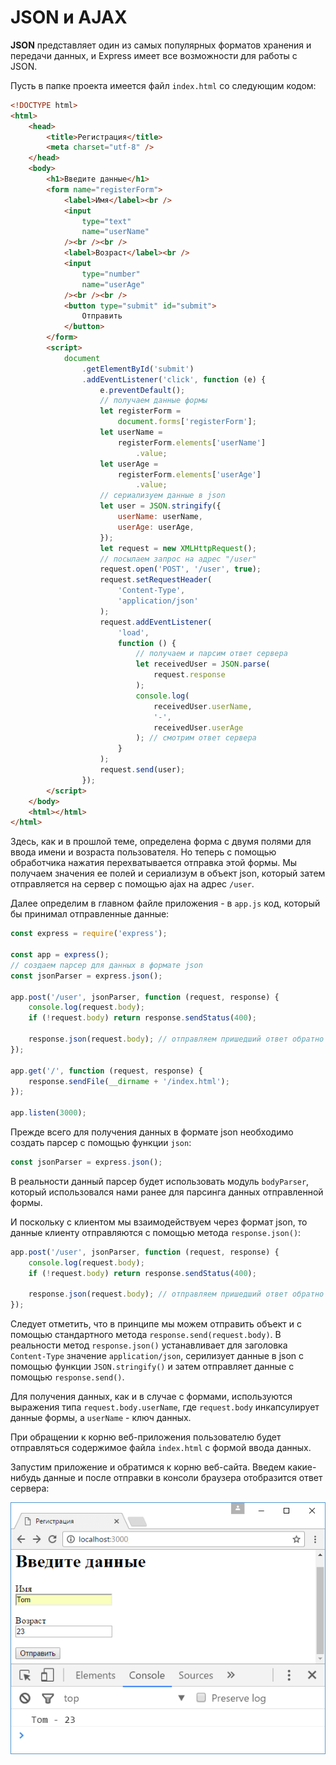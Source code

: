 # JSON и AJAX

**JSON** представляет один из самых популярных форматов хранения и передачи данных, и Express имеет все возможности для работы с JSON.

Пусть в папке проекта имеется файл `index.html` со следующим кодом:

```html
<!DOCTYPE html>
<html>
    <head>
        <title>Регистрация</title>
        <meta charset="utf-8" />
    </head>
    <body>
        <h1>Введите данные</h1>
        <form name="registerForm">
            <label>Имя</label><br />
            <input
                type="text"
                name="userName"
            /><br /><br />
            <label>Возраст</label><br />
            <input
                type="number"
                name="userAge"
            /><br /><br />
            <button type="submit" id="submit">
                Отправить
            </button>
        </form>
        <script>
            document
                .getElementById('submit')
                .addEventListener('click', function (e) {
                    e.preventDefault();
                    // получаем данные формы
                    let registerForm =
                        document.forms['registerForm'];
                    let userName =
                        registerForm.elements['userName']
                            .value;
                    let userAge =
                        registerForm.elements['userAge']
                            .value;
                    // сериализуем данные в json
                    let user = JSON.stringify({
                        userName: userName,
                        userAge: userAge,
                    });
                    let request = new XMLHttpRequest();
                    // посылаем запрос на адрес "/user"
                    request.open('POST', '/user', true);
                    request.setRequestHeader(
                        'Content-Type',
                        'application/json'
                    );
                    request.addEventListener(
                        'load',
                        function () {
                            // получаем и парсим ответ сервера
                            let receivedUser = JSON.parse(
                                request.response
                            );
                            console.log(
                                receivedUser.userName,
                                '-',
                                receivedUser.userAge
                            ); // смотрим ответ сервера
                        }
                    );
                    request.send(user);
                });
        </script>
    </body>
    <html></html>
</html>
```

Здесь, как и в прошлой теме, определена форма с двумя полями для ввода имени и возраста пользователя. Но теперь с помощью обработчика нажатия перехватывается отправка этой формы. Мы получаем значения ее полей и сериализум в объект json, который затем отправляется на сервер с помощью ajax на адрес `/user`.

Далее определим в главном файле приложения - в `app.js` код, который бы принимал отправленные данные:

```js
const express = require('express');

const app = express();
// создаем парсер для данных в формате json
const jsonParser = express.json();

app.post('/user', jsonParser, function (request, response) {
    console.log(request.body);
    if (!request.body) return response.sendStatus(400);

    response.json(request.body); // отправляем пришедший ответ обратно
});

app.get('/', function (request, response) {
    response.sendFile(__dirname + '/index.html');
});

app.listen(3000);
```

Прежде всего для получения данных в формате json необходимо создать парсер с помощью функции `json`:

```js
const jsonParser = express.json();
```

В реальности данный парсер будет использовать модуль `bodyParser`, который использовался нами ранее для парсинга данных отправленной формы.

И поскольку с клиентом мы взаимодействуем через формат json, то данные клиенту отправляются с помощью метода `response.json()`:

```js
app.post('/user', jsonParser, function (request, response) {
    console.log(request.body);
    if (!request.body) return response.sendStatus(400);

    response.json(request.body); // отправляем пришедший ответ обратно
});
```

Следует отметить, что в принципе мы можем отправить объект и с помощью стандартного метода `response.send(request.body)`. В реальности метод `response.json()` устанавливает для заголовка `Content-Type` значение `application/json`, серилизует данные в json с помощью функции `JSON.stringify()` и затем отправляет данные с помощью `response.send()`.

Для получения данных, как и в случае с формами, используются выражения типа `request.body.userName`, где `request.body` инкапсулирует данные формы, а `userName` - ключ данных.

При обращении к корню веб-приложения пользователю будет отправляться содержимое файла `index.html` с формой ввода данных.

Запустим приложение и обратимся к корню веб-сайта. Введем какие-нибудь данные и после отправки в консоли браузера отобразится ответ сервера:

![4.22.png](4.22.png)
